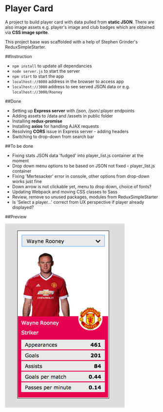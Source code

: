 # Player Card

A project to build player card with data pulled from **static JSON**. There are also image assets e.g. player's image and club badges which are obtained via **CSS image sprite**.  

This project base was scaffolded with a help of Stephen Grinder's ReduxSimpleStarter. 

##Instruction
- `npm install` to update all dependancies
- `node server.js` to start the server
- `npm start` to start the app
- `localhost://8080` address in the browser to access app
- `localhost://3000` address to see served JSON data or e.g. `localhost://3000/Rooney`

##Done
- Setting up **Express server** with /json, /json/:player endpoints
- Adding assets to /data and /assets in public folder
- Installing **redux-promise**
- Installing **axios** for handling AJAX requests
- Resolving **CORS** issue in Express server - adding headers
- Switching to drop-down from search bar

##To be done
- Fixing stats JSON data 'fudged' into player_list.js container at the moment
- Drop down menu options to be based on JSON not fixed - player_list.js container
- Fixing 'Mertesacker' error in console, other options from drop-down works just fine
- Down arrow is not clickable yet, menu to drop down, choice of fonts?
- Updating Webpack and moving CSS classes to Sass
- Review, remove so unused packages, modules from ReduxSimpleStarter
- Is 'Select a player...' correct from UX perspective if player already displayed?

##Preview

![player-card screenshot](https://github.com/maciejk77/player-card/blob/master/public/assets/screenshot.png?raw=true)